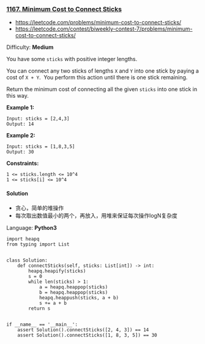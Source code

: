 ### [1167\. Minimum Cost to Connect Sticks](https://leetcode.com/problems/minimum-cost-to-connect-sticks/)
- https://leetcode.com/problems/minimum-cost-to-connect-sticks/
- https://leetcode.com/contest/biweekly-contest-7/problems/minimum-cost-to-connect-sticks/

Difficulty: **Medium**


You have some `sticks` with positive integer lengths.

You can connect any two sticks of lengths `X` and `Y` into one stick by paying a cost of `X + Y`.  You perform this action until there is one stick remaining.

Return the minimum cost of connecting all the given `sticks` into one stick in this way.

**Example 1:**

```
Input: sticks = [2,4,3]
Output: 14
```

**Example 2:**

```
Input: sticks = [1,8,3,5]
Output: 30
```

**Constraints:**
```
1 <= sticks.length <= 10^4
1 <= sticks[i] <= 10^4
```

#### Solution
- 贪心，简单的堆操作
- 每次取出数值最小的两个，再放入，用堆来保证每次操作logN复杂度

Language: **Python3**

```python3
import heapq
from typing import List


class Solution:
    def connectSticks(self, sticks: List[int]) -> int:
        heapq.heapify(sticks)
        s = 0
        while len(sticks) > 1:
            a = heapq.heappop(sticks)
            b = heapq.heappop(sticks)
            heapq.heappush(sticks, a + b)
            s += a + b
        return s


if __name__ == '__main__':
    assert Solution().connectSticks([2, 4, 3]) == 14
    assert Solution().connectSticks([1, 8, 3, 5]) == 30

​
```
